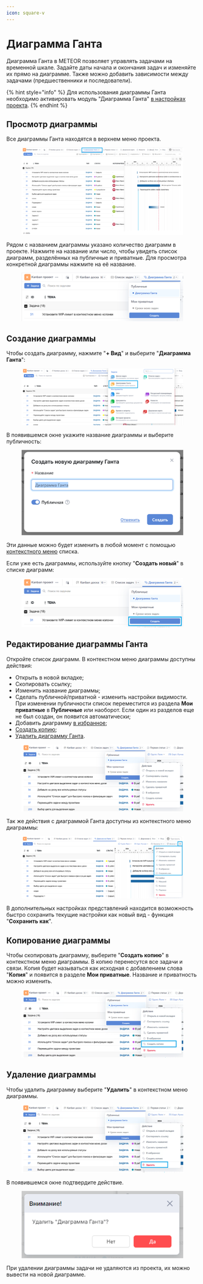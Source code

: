 ```yaml
---
icon: square-v
---
```


# Диаграмма Ганта

Диаграмма Ганта в METEOR позволяет управлять задачами на временной шкале. Задайте даты начала и окончания задач и изменяйте их прямо на диаграмме. Также можно добавить зависимости между задачами (предшественники и последователи).

{% hint style="info" %}
Для использования диаграммы Ганта необходимо активировать модуль "Диаграмма Ганта" [в настройках проекта](../proekty/nastroiki-proekta.md#moduli-proekta).
{% endhint %}

## Просмотр диаграммы

Все диаграммы Ганта находятся в верхнем меню проекта.

<figure><img src="../../.gitbook/assets/image (17).png" alt=""><figcaption></figcaption></figure>

Рядом с названием диаграммы указано количество диаграмм в проекте. Нажмите на название или число, чтобы увидеть список диаграмм, разделённых на публичные и приватные. Для просмотра конкретной диаграммы нажмите на её название.

<figure><img src="../../.gitbook/assets/image (1264).png" alt=""><figcaption></figcaption></figure>

## Создание диаграммы

Чтобы создать диаграмму, нажмите "**+ Вид**" и выберите "**Диаграмма Ганта**":

<figure><img src="../../.gitbook/assets/image (20).png" alt=""><figcaption></figcaption></figure>

В появившемся окне укажите название диаграммы и выберите публичность:

<figure><img src="../../.gitbook/assets/image (1212).png" alt=""><figcaption></figcaption></figure>

Эти данные можно будет изменить в любой момент с помощью [контекстного меню](./#redaktirovanie-diagrammy-ganta) списка.

Если уже есть диаграммы, используйте кнопку "**Создать новый**" в списке диаграмм:

<figure><img src="../../.gitbook/assets/image (1265).png" alt=""><figcaption></figcaption></figure>

## Редактирование диаграммы Ганта

Откройте список диаграмм. В контекстном меню диаграммы доступны действия:

* Открыть в новой вкладке;
* Скопировать ссылку;
* Изменить название диаграммы;
* Сделать публичной/приватной - изменить настройки видимости. При изменении публичности список переместится из раздела **Мои приватные** в **Публичные** или наоборот. Если один из разделов еще не был создан, он появится автоматически;
* Добавить диаграмму [в избранное](../izbrannoe.md);
* [Создать копию](./#kopirovanie-diagrammy);
* [Удалить диаграмму Ганта](./#udalenie-diagrammy).

<figure><img src="../../.gitbook/assets/image (1266).png" alt=""><figcaption></figcaption></figure>

Так же действия с диаграммой Ганта доступны из контекстного меню диаграммы:

<figure><img src="../../.gitbook/assets/image (1267).png" alt=""><figcaption></figcaption></figure>

В дополнительных настройках представлений находится возможность быстро сохранить текущие настройки как новый вид - функция "**Сохранить как**".

## Копирование диаграммы

Чтобы скопировать диаграмму, выберите "**Создать копию**" в контекстном меню диаграммы. В копию перенесутся все задачи и связи. Копия будет называться как исходная с добавлением слова "**Копия**" и появится в разделе **Мои приватные**. Название и приватность можно изменить.

<figure><img src="../../.gitbook/assets/image (1268).png" alt=""><figcaption></figcaption></figure>

## Удаление диаграммы

Чтобы удалить диаграмму выберите "**Удалить**" в контекстном меню диаграммы.

<figure><img src="../../.gitbook/assets/image (1269).png" alt=""><figcaption></figcaption></figure>

В появившемся окне подтвердите действие.

<figure><img src="../../.gitbook/assets/image (551).png" alt=""><figcaption></figcaption></figure>

При удалении диаграммы задачи не удаляются из проекта, их можно вывести на новой диаграмме.
